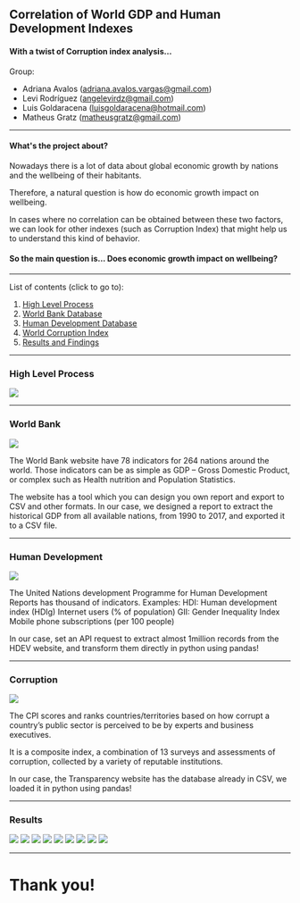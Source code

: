 ## Correlation of World GDP and Human Development Indexes
#### With a twist of Corruption index analysis…


Group:
- Adriana Avalos (adriana.avalos.vargas@gmail.com)
- Levi Rodríguez (angelevirdz@gmail.com)
- Luis Goldaracena (luisgoldaracena@hotmail.com)
- Matheus Gratz (matheusgratz@gmail.com)

---
#### What's the project about?

Nowadays there is a lot of data about global economic growth by nations and the wellbeing of their habitants. 

Therefore, a natural question is how do economic growth impact on wellbeing. 

In cases where no correlation can be obtained between these two factors, we can look for other indexes (such as Corruption Index) that might help us to understand this kind of behavior.

#### So the main question is... Does economic growth impact on wellbeing?
---
List of contents (click to go to):

1. [High Level Process](#process)
2. [World Bank Database](#worldbank)
3. [Human Development Database](#hdev)
4. [World Corruption Index](#corruption)
5. [Results and Findings](#results)

---

### High Level Process <a name="process"></a>
![](images/process.png)

---

### World Bank <a name="worldbank"></a>
![](images/worldbank.png)

The World Bank website have 78 indicators for 264 nations around the world. Those indicators can be as simple as GDP – Gross Domestic Product, or complex such as Health nutrition and Population Statistics.

The website has a tool which you can design you own report and export to CSV and other formats.
In our case, we designed a report to extract the historical GDP from all available nations, from 1990 to 2017, and exported it to a CSV file.

---

### Human Development <a name="hdev"></a>
![](images/hudev.png)

The United Nations development Programme for Human Development Reports has thousand of indicators. 
Examples:
HDI: Human development index (HDIg)
Internet users (% of population)
GII: Gender Inequality Index
Mobile phone subscriptions (per 100 people)

In our case, set an API request to extract almost 1million records from the HDEV website, and transform them directly in python using pandas!

---

### Corruption <a name="corruption"></a>
![](images/corruption.png)

The CPI scores and ranks countries/territories based on how corrupt a country’s public sector is perceived to be by experts and business executives. 

It is a composite index, a combination of 13 surveys and assessments of corruption, collected by a variety of reputable institutions.

In our case, the Transparency website has the database already in CSV, we loaded it in python using pandas!

---

### Results <a name="results"></a>

![](images/Slide1.PNG)
![](images/Slide2.PNG)
![](images/Slide3.PNG)
![](images/Slide4.PNG)
![](images/Slide5.PNG)
![](images/Slide6.PNG)
![](images/Slide7.PNG)
![](images/Slide8.PNG)
![](images/Slide9.PNG)

---
# Thank you!
